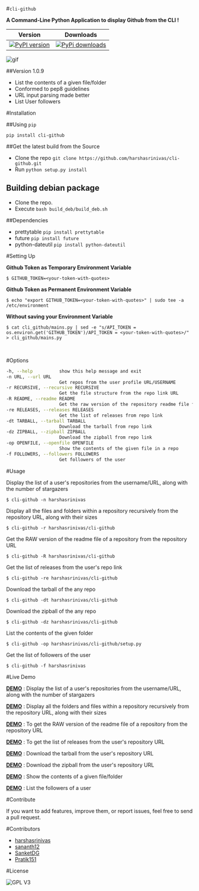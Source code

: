 #`cli-github`

**A Command-Line Python Application to display Github from the CLI !**



|  Version |  Downloads  |
| -------- |  ---------  |
| [![PyPI version](https://badge.fury.io/py/cli_github.svg)](http://badge.fury.io/py/cli_github) | [![PyPi downloads](https://img.shields.io/pypi/dd/cli-github.svg)](https://pypi.python.org/pypi/cli-github)

![gif](https://github.com/harshasrinivas/cli-github/blob/master/images/my.gif)

##Version 1.0.9
* List the contents of a given file/folder
* Conformed to pep8 guidelines
* URL input parsing made better
* List User followers

#Installation

##Using `pip`

`pip install cli-github`

##Get the latest build from the Source

* Clone the repo `git clone https://github.com/harshasrinivas/cli-github.git`
* Run `python setup.py install`


## Building debian package

* Clone the repo.
* Execute `bash build_deb/build_deb.sh`

##Dependencies

* prettytable `pip install prettytable`
* future `pip install future`
* python-dateutil `pip install python-dateutil`

#Setting Up

**Github Token as Temporary Environment Variable**

`$ GITHUB_TOKEN=<your-token-with-quotes>`

**Github Token as Permanent Environment Variable**

`$ echo "export GITHUB_TOKEN=<your-token-with-quotes>" | sudo tee -a /etc/environment`

**Without saving your Environment Variable**

`$ cat cli_github/mains.py | sed -e "s/API_TOKEN = os.environ.get('GITHUB_TOKEN')/API_TOKEN = <your-token-with-quotes>/" > cli_github/mains.py`

<br>

#Options

```sh
-h, --help          show this help message and exit
-n URL, --url URL   
					Get repos from the user profile URL/USERNAME
-r RECURSIVE, --recursive RECURSIVE
                    Get the file structure from the repo link URL
-R README, --readme README
                    Get the raw version of the repository readme file from repo link URL
-re RELEASES, --releases RELEASES
                 	Get the list of releases from repo link
-dt TARBALL, --tarball TARBALL
                    Download the tarball from repo link
-dz ZIPBALL, --zipball ZIPBALL
					Download the zipball from repo link
-op OPENFILE, --openfile OPENFILE
                    Show the contents of the given file in a repo
-f FOLLOWERS, --followers FOLLOWERS
                    Get followers of the user
```



#Usage

Display the list of a user's repositories from the username/URL, along with the number of stargazers

`$ cli-github -n harshasrinivas`

Display all the files and folders within a repository recursively from the repository URL, along with their sizes

`$ cli-github -r harshasrinivas/cli-github`

Get the RAW version of the readme file of a repository from the repository URL

`$ cli-github -R harshasrinivas/cli-github`

Get the list of releases from the user's repo link

`$ cli-github -re harshasrinivas/cli-github`

Download the tarball of the any repo

`$ cli-github -dt harshasrinivas/cli-github`

Download the zipball of the any repo

`$ cli-github -dz harshasrinivas/cli-github`

List the contents of the given folder

`$ cli-github -op harshasrinivas/cli-github/setup.py`

Get the list of followers of the user

`$ cli-github -f harshasrinivas`

#Live Demo

[**DEMO**](http://showterm.io/aaa79dee63aad0695e304#fast) : Display the list of a user's repositories from the username/URL, along with the number of stargazers

[**DEMO**](http://showterm.io/99e16e6ae35727999eb23#fast) : Display all the folders and files within a repository recursively from the repository URL, along with their sizes

[**DEMO**](http://showterm.io/820b37fab14c7ed4cf7ff#fast) : To get the RAW version of the readme file of a repository from the repository URL

[**DEMO**](http://showterm.io/24a6ceec356bb672ec24f#fast) : To get the list of releases from the user's repository URL

[**DEMO**](http://showterm.io/bb2245e764781b11b1b78#fast) : Download the tarball from the user's repository URL

[**DEMO**](http://showterm.io/910e8e424f28cfe3b4a22#fast) : Download the zipball from the user's repository URL

[**DEMO**](http://showterm.io/4dcfaca8c50f912e3c609#fast) : Show the contents of a given file/folder

[**DEMO**](http://showterm.io/9bfd25a48074fb2ca8211#fast) : List the followers of a user

#Contribute

If you want to add features, improve them, or report issues, feel free to send a pull request.

#Contributors

* [harshasrinivas](https://github.com/harshasrinivas)
* [sananth12](https://github.com/sananth12)
* [SanketDG](https://github.com/SanketDG)
* [Pratik151](https://github.com/Pratik151)

#License

![GPL V3](https://raw.githubusercontent.com/harshasrinivas/cli-github/master/images/gpl.png)
